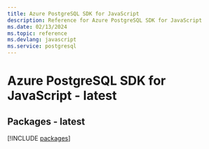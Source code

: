 ```yaml
---
title: Azure PostgreSQL SDK for JavaScript
description: Reference for Azure PostgreSQL SDK for JavaScript
ms.date: 02/13/2024
ms.topic: reference
ms.devlang: javascript
ms.service: postgresql
---
```

# Azure PostgreSQL SDK for JavaScript - latest
## Packages - latest
[!INCLUDE [packages](postgresql-index.md)]
